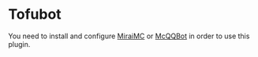 # Tofubot

You need to install and configure [MiraiMC](https://github.com/DreamVoid/MiraiMC) or [McQQBot](https://gitee.com/msg_dw/mc-qqbot) in order to use this plugin.

